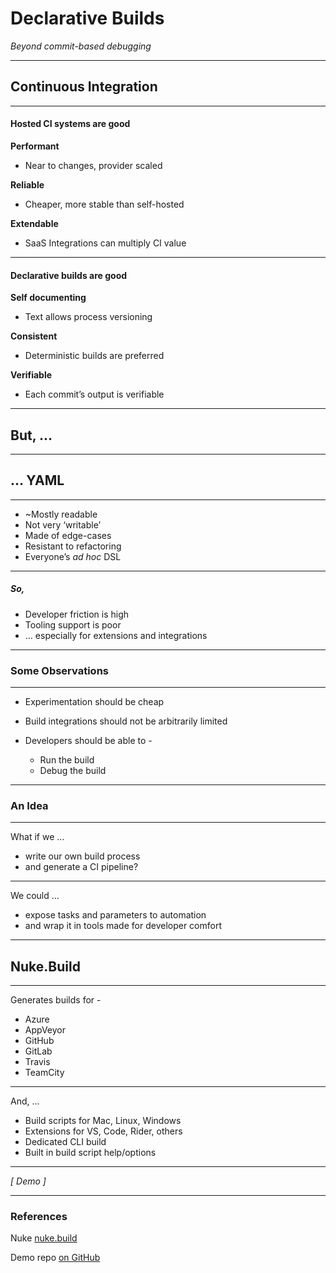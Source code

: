 # Declarative Builds
_Beyond commit-based debugging_

---

## Continuous Integration

---

#### Hosted CI systems are good

**Performant**
- Near to changes, provider scaled

**Reliable**
- Cheaper, more stable than self-hosted

**Extendable**
- SaaS Integrations can multiply CI value

---

#### Declarative builds are good

**Self documenting**
- Text allows process versioning

**Consistent**
- Deterministic builds are preferred

**Verifiable**
- Each commit’s output is verifiable


---

## But, ...

---

## … YAML

---

- ~Mostly readable
- Not very ‘writable’
- Made of edge-cases
- Resistant to refactoring
- Everyone’s _ad hoc_ DSL

---

##### So, 

- Developer friction is high
- Tooling support is poor
- … especially for extensions and integrations

---

### Some Observations

---

- Experimentation should be cheap
- Build integrations should not be arbitrarily limited

- Developers should be able to -
    - Run the build
    - Debug the build

---

### An Idea

---

What if we …

- write our own build process
- and generate a CI pipeline?


---

We could …

- expose tasks and parameters to automation
- and wrap it in tools made for developer comfort

---

## Nuke.Build

---

Generates builds for -

- Azure
- AppVeyor
- GitHub
- GitLab
- Travis
- TeamCity

---

And, ...

- Build scripts for Mac, Linux, Windows
- Extensions for VS, Code, Rider, others
- Dedicated CLI build
- Built in build script help/options

---

_[ Demo ]_

---


### References

Nuke [nuke.build](https://nuke.build/)

Demo repo [on GitHub](https://github.com/vai/NukeDemo)




